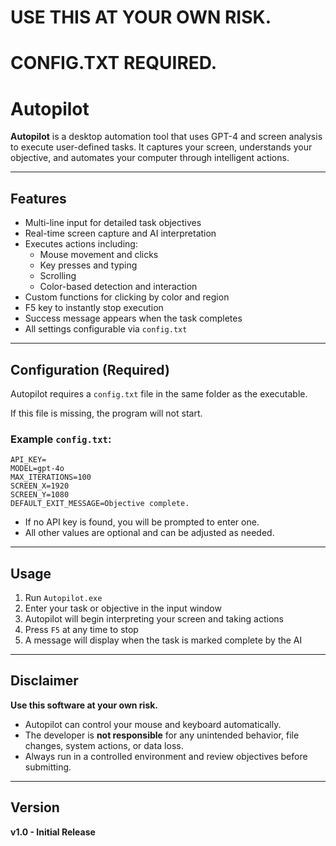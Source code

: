 # USE THIS AT YOUR OWN RISK.
# CONFIG.TXT REQUIRED.

# Autopilot



**Autopilot** is a desktop automation tool that uses GPT-4 and screen analysis to execute user-defined tasks. It captures your screen, understands your objective, and automates your computer through intelligent actions.

---

## Features

- Multi-line input for detailed task objectives
- Real-time screen capture and AI interpretation
- Executes actions including:
  - Mouse movement and clicks
  - Key presses and typing
  - Scrolling
  - Color-based detection and interaction
- Custom functions for clicking by color and region
- F5 key to instantly stop execution
- Success message appears when the task completes
- All settings configurable via `config.txt`

---

## Configuration (Required)

Autopilot requires a `config.txt` file in the same folder as the executable.

If this file is missing, the program will not start.

### Example `config.txt`:
```
API_KEY=
MODEL=gpt-4o
MAX_ITERATIONS=100
SCREEN_X=1920
SCREEN_Y=1080
DEFAULT_EXIT_MESSAGE=Objective complete.
```

- If no API key is found, you will be prompted to enter one.
- All other values are optional and can be adjusted as needed.

---

## Usage

1. Run `Autopilot.exe`
2. Enter your task or objective in the input window
3. Autopilot will begin interpreting your screen and taking actions
4. Press `F5` at any time to stop
5. A message will display when the task is marked complete by the AI

---

## Disclaimer

**Use this software at your own risk.**

- Autopilot can control your mouse and keyboard automatically.
- The developer is **not responsible** for any unintended behavior, file changes, system actions, or data loss.
- Always run in a controlled environment and review objectives before submitting.

---

## Version

**v1.0 - Initial Release**
